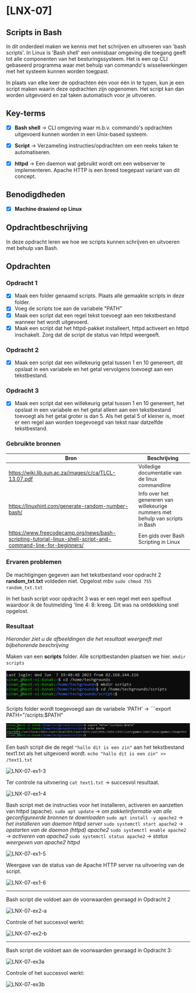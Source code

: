 # [LNX-07]

## Scripts in Bash

In dit onderdeel maken we kennis met het schrijven en uitvoeren van 'bash scripts'. In Linux is 'Bash shell' een onmisbaar omgeving die toegang geeft tot alle componenten van het besturingssysteem. Het is een op CLI gebaseerd programma waar met behulp van commando's wisselwerkingen met het systeem kunnen worden toegpast.

In plaats van elke keer de opdrachten één voor één in te typen, kun je een script maken waarin deze opdrachten zijn opgenomen. Het script kan dan worden uitgevoerd en zal taken automatisch voor je uitvoeren.

 

## Key-terms

- [x] <strong>Bash shell</strong> -> CLI omgeving waar m.b.v. commando's opdrachten uitgevoerd kunnen worden in een Unix-based systeem.  
- [x] <strong>Script</strong> -> Verzameling instructies/opdrachten om een reeks taken te automatiseren.
- [x] <strong>httpd</strong> -> Een daemon wat gebruikt wordt om een webserver te implementeren. Apache HTTP is een breed toegepast variant van dit concept.


## Benodigdheden

- [x] <strong>Machine draaiend op Linux</strong> 


## Opdrachtbeschrijving

In deze opdracht leren we hoe we scripts kunnen schrijven en uitvoeren met behulp van Bash. 


## Opdrachten

### Opdracht 1
- [x] Maak een folder genaamd scripts. Plaats alle gemaakte scripts in deze folder.
- [x] Voeg de scripts toe aan de variabele "PATH"
- [x] Maak een script dat een regel tekst toevoegt aan een tekstbestand wanneer het wordt uitgevoerd. 
- [x] Maak een script dat het httpd-pakket installeert, httpd activeert en httpd inschakelt. Zorg dat   de script de status van httpd weergeeft.

### Opdracht 2
- [x] Maak een script dat een willekeurig getal tussen 1 en 10 genereert, dit opslaat in een variabele en het getal vervolgens toevoegt aan een tekstbestand.

### Opdracht 3
- [x] Maak een script dat een willekeurig getal tussen 1 en 10 genereert, het opslaat in een variabele en het getal alleen aan een tekstbestand toevoegt als het getal groter is dan 5. Als het getal 5 of kleiner is, moet er een regel aan worden toegevoegd van tekst naar datzelfde tekstbestand.


### Gebruikte bronnen

| Bron      | Beschrijving |
| ----------- | ----------- |
| https://wiki.lib.sun.ac.za/images/c/ca/TLCL-13.07.pdf  | Volledige documentatie van de linux commandline |
| https://linuxhint.com/generate-random-number-bash/ | Info over het genereren van willekeurige nummers met behulp van scripts in Bash |
| https://www.freecodecamp.org/news/bash-scripting-tutorial-linux-shell-script-and-command-line-for-beginners/ | Een gids over Bash Scripting in Linux  |


### Ervaren problemen

De machtigingen gegeven aan het tekstbestand voor opdracht 2 **random_txt.txt** voldeden niet. Opgelost mbv ```sudo chmod 755 random_txt.txt```

In het bash script voor opdracht 3 was er een regel met een spelfout waardoor ik de foutmelding 'line 4: 8: kreeg. Dit was na ontdekking snel opgelost.



### Resultaat
*Hieronder ziet u de afbeeldingen die het resultaat weergeeft met bijbehorende beschrijving*

Maken van een **scripts** folder. Alle scriptbestanden plaatsen we hier. ```mkdir scripts```

![LNX-07-ex1-1](../00_includes/LNX-07/LNX-07-ex1.png)

Scripts folder wordt toegevoegd aan de variabele 'PATH' -> ```export PATH="/scripts:$PATH"

![LNX-07-ex1-2](../00_includes/LNX-07/LNX-07-ex2.png)

Een bash script die de regel ```"hallo dit is een zin"``` aan het tekstbestand text1.txt als het uitgevoerd wordt.
```echo "hallo dit is een zin" >> /text1.txt```

![LNX-07-ex1-3](../00_includes/LNX-07/LNX-07-ex3a.png)

Ter controle na uitvoering ```cat text1.txt``` -> succesvol resultaat.

![LNX-07-ex1-4](../00_includes/LNX-07/LNX-07-ex3b.png)

Bash script met de instructies voor het installeren, activeren en aanzetten van httpd (apache).
```sudo apt update``` -> *om pakketinformatie van alle geconfigureerde bronnen te downloaden*
```sudo apt install -y apache2``` -> *het installeren van daemon httpd server*
```sudo systemctl start apache2``` -> *opstarten van de daemon (httpd) apache2*
```sudo systemctl enable apache2``` -> *activeren van apache2*
```sudo systemctl status apache2``` -> *status weergeven van apache2 httpd*

![LNX-07-ex1-5](../00_includes/LNX-07/LNX-07-ex4.png)

Weergave van de status van de Apache HTTP server na uitvoering van de script.

![LNX-07-ex1-6](../00_includes/LNX-07/LNX-07-ex4c.png)


---------------------------------------------------------------------------------


Bash script die voldoet aan de voorwaarden gevraagd in Opdracht 2

![LNX-07-ex2-a](../00_includes/LNX-07/LNX-07-ex5a.png)

Controle of het succesvol werkt: 

![LNX-07-ex2-b](../00_includes/LNX-07/LNX-07-ex5b.png)

----------------------------------------------------------------------------------

Bash script die voldoet aan de voorwaarden gevraagd in Opdracht 3:

![LNX-07-ex3a](../00_includes/LNX-07/LNX-07-ex6a.png)

Controle of het succesvol werkt:

![LNX-07-ex3b](../00_includes/LNX-07/LNX-07-ex6b.png)












